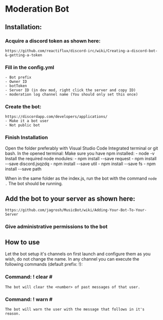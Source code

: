 # Moderation Bot
## Installation:

### Acquire a discord token as shown here:
	https://github.com/reactiflux/discord-irc/wiki/Creating-a-discord-bot-&-getting-a-token

### Fill in the config.yml
	- Bot prefix
	- Owner ID
	- botToken
	- Server ID (in dev mod, right click the server and copy ID)
	- moderation log channel name (You should only set this once)

### Create the bot:
	https://discordapp.com/developers/applications/
    - Make it a bot user
    - Not public bot

### Finish Installation
Open the folder preferably with Visual Studio Code Integrated terminal or git bash.
In the opened terminal:
	Make sure you have npm installed:
	  - node -v
	Install the required node modules:
      - npm install --save request
   	  - npm install --save discord.jsqzdq
  	  - npm install --save util
  	  - npm install --save fs
  	  - npm install --save path

When in the same folder as the index.js, run the bot with the command `node .`
The bot should be running.

## Add the bot to your server as shown here:
	https://github.com/jagrosh/MusicBot/wiki/Adding-Your-Bot-To-Your-Server

### Give administrative permissions to the bot

## How to use

Let the bot setup it's channels on first launch and configure them as you wish, do not change the name.
In any channel you can execute the following commands (default prefix: !):

### Command: ! clear <number> <userName>#<discriminator>
	The bot will clear the <number> of past messages of that user.

### Command: ! warn <userName>#<discriminator> <reason>
	The bot will warn the user with the message that follows in it's reason.
